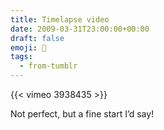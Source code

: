 ```yaml
---
title: Timelapse video
date: 2009-03-31T23:00:00+00:00
draft: false
emoji: 📼
tags:
  - from-tumblr
---
```


{{< vimeo 3938435 >}}

Not perfect, but a fine start I’d say!
